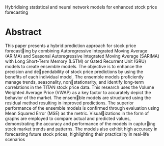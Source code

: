 
Hybridising statistical and neural network models for enhanced stock price forecasting
# Abstract
This paper presents a hybrid prediction approach for stock price forecasting by combining Autoregressive Integrated Moving Average (ARIMA) and
Seasonal Autoregressive Integrated Moving Average (SARIMA) with Long
Short-Term Memory (LSTM) or Gated Recurrent Unit (GRU) models to
create ensemble models. The objective is to enhance the precision and dependability of stock price predictions by using the benefits of each individual
model. The ensemble models proficiently manage trends, seasonality, nonstationarity, and identify long-term correlations in the TITAN stock price
data. This research uses the Volume Weighted Average Price (VWAP) as
a key factor to accurately depict the behavior of the market. The ensemble models are structured using the residual method resulting in improved
predictions. The superior performance of the ensemble models is confirmed
through evaluation using Mean Squared Error (MSE) as the metric. Visualizations in the form of graphs are employed to compare actual and predicted
values, demonstrating the accuracy and performance of the models in capturing stock market trends and patterns. The models also exhibit high accuracy
in forecasting future stock prices, highlighting their practicality in real-life
scenarios

